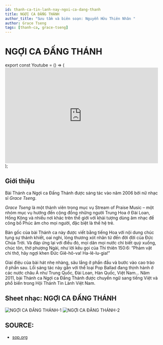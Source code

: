 ```yaml
---
id: thanh-ca-tin-lanh-nay-ngoi-ca-dang-thanh
title: NGỢI CA ĐẤNG THÁNH
author_title: "Sưu tầm và biên soạn: Nguyễn Hữu Thiên Nhân "
author: Grace Tseng
tags: [thanh-ca, grace-tseng]
---
```


# NGỢI CA ĐẤNG THÁNH

export const Youtube = () => (<iframe width="100%" height="315" src="https://www.youtube.com/embed/mABOnus5A3s" frameborder="0" allow="accelerometer; autoplay; encrypted-media; gyroscope; picture-in-picture" allowfullscreen></iframe>);

<Youtube/>

## Giới thiệu

Bài Thánh ca Ngợi ca Đấng Thánh được sáng tác vào năm 2006 bởi nữ nhạc sĩ *Grace Tseng*. 

*Grace Tseng* là một thành viên trong mục vụ Stream of Praise Music – một nhóm mục vụ hướng đến cộng đồng những người Trung Hoa ở Đài Loan, Hồng Kông và nhiều nơi khác trên thế giới với khải tượng dùng âm nhạc để công bố Phúc âm cho mọi người, đặc biệt là thế hệ trẻ. 

Bản gốc của bài Thánh ca này được viết bằng tiếng Hoa với nội dung chúc tụng sự thánh khiết, oai nghi, lòng thương xót nhân từ đến đời đời của Đức Chúa Trời. Và đáp ứng lại với điều đó, mọi dân mọi nước chỉ biết quỳ xuống, chúc tôn, thờ phượng Ngài, như lời kêu gọi của Thi thiên 150:6: “Phàm vật chi thở, hãy ngợi khen Đức Giê-hô-va! Ha-lê-lu-gia!” 


Giai điệu của bài hát nhẹ nhàng, sâu lắng ở phần đầu và bước vào cao trào ở phần sau. Lối sáng tác này gần với thể loại Pop Ballad đang thịnh hành ở các nước châu Á như Trung Quốc, Đài Loan, Hàn Quốc, Việt Nam… Năm 2011, bài Thánh ca Ngợi ca Đấng Thánh được chuyển ngữ sang tiếng Việt và phổ biến trong Hội Thánh Tin Lành Việt Nam. 

## Sheet nhạc: NGỢI CA ĐẤNG THÁNH

![NGỢI CA ĐẤNG THÁNH-1](https://i.imgur.com/IKimHsi.jpg)
![NGỢI CA ĐẤNG THÁNH-2](https://i.imgur.com/oSIqlMn.jpg)


## SOURCE:
* [sop.org](sop.org)
